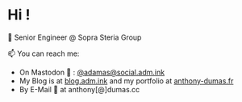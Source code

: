 # Hi !

💼 Senior Engineer @ Sopra Steria Group

📫 You can reach me:
- On Mastodon 🐘 : [@adamas@social.adm.ink](https://social.adm.ink/@adamas)
- My Blog is at [blog.adm.ink](https://blog.adm.ink) and my portfolio at [anthony-dumas.fr](https://anthony-dumas.fr)
- By E-Mail 📧 at anthony[@]dumas.cc
